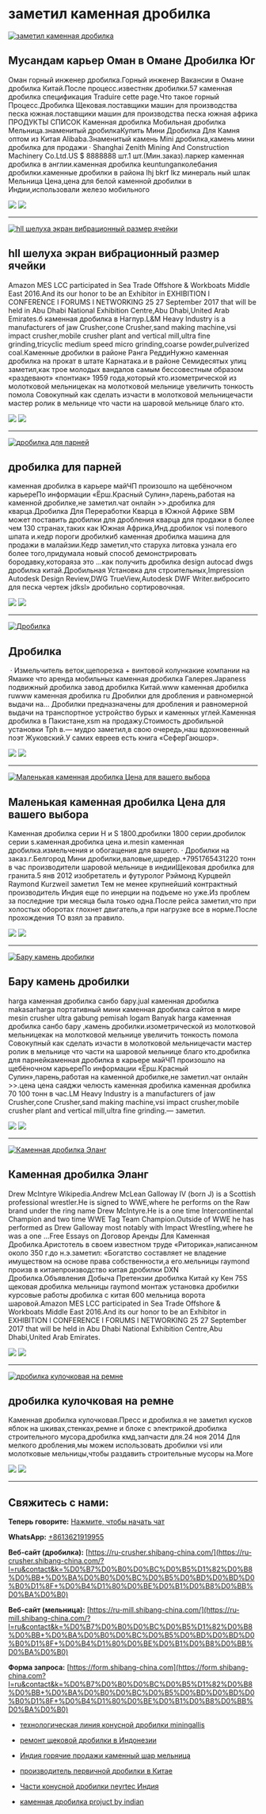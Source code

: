 # заметил каменная дробилка

<a href="https://swt.shibang-china.com/?l=ru&img&k=%D0%B7%D0%B0%D0%BC%D0%B5%D1%82%D0%B8%D0%BB+%D0%BA%D0%B0%D0%BC%D0%B5%D0%BD%D0%BD%D0%B0%D1%8F+%D0%B4%D1%80%D0%BE%D0%B1%D0%B8%D0%BB%D0%BA%D0%B0" target="_blank">![заметил каменная дробилка](http://static.shibang-china.com/all-800x300/1155.jpg)</a>

## Мусандам карьер Оман в Омане Дробилка Юг
Оман горный инженер дробилка.Горный инженер Вакансии в Омане дробилка Китай.После процесс.известняк дробилки.57 каменная дробилка спецификация Traduire cette page.Что такое горный Процесс.Дробилка Щековая.поставщики машин для производства песка южная.поставщики машин для производства песка южная африка ПРОДУКТЫ СПИСОК Каменная дробилка Мобильная дробилка Мельница.знаменитый дробилкаКупить Мини Дробилка Для Камня оптом из Китая Alibaba.Знаменитый камень Mini дробилка,камень мини дробилка для продажи &#183; Shanghai Zenith Mining And Construction Machinery Co.Ltd.US $ 8888888 шт.1 шт.(Мин.заказ).паркер каменная дробилка в англии.каменная дробилка keuntunganколебания дробилки.каменные дробилки в района lhj bkrf lkz минераль ный шлак Мельница Цена,цена для белой каменной дробилки в Индии,использовали железо мобильного


<a href="https://whatsapp.shibangsoft.com/WhatsApp.php" target="_blank" title="WhatsApp">![](http://static.shibang-china.com/icon/whatsapp.png)</a> <a href="https://swt.shibang-china.com/?l=ru&icon&k=%D0%B7%D0%B0%D0%BC%D0%B5%D1%82%D0%B8%D0%BB+%D0%BA%D0%B0%D0%BC%D0%B5%D0%BD%D0%BD%D0%B0%D1%8F+%D0%B4%D1%80%D0%BE%D0%B1%D0%B8%D0%BB%D0%BA%D0%B0" target="_blank">![](http://static.shibang-china.com/icon/chat-ru.png)</a>

---

<a href="https://swt.shibang-china.com/?l=ru&img&k=%D0%B7%D0%B0%D0%BC%D0%B5%D1%82%D0%B8%D0%BB+%D0%BA%D0%B0%D0%BC%D0%B5%D0%BD%D0%BD%D0%B0%D1%8F+%D0%B4%D1%80%D0%BE%D0%B1%D0%B8%D0%BB%D0%BA%D0%B0" target="_blank">![hll шелуха экран вибрационный размер ячейки](http://static.shibang-china.com/all-800x300/808.jpg)</a>

## hll шелуха экран вибрационный размер ячейки
Amazon MES LCC participated in Sea Trade Offshore &amp; Workboats Middle East 2016.And its our honor to be an Exhibitor in EXHIBITION l CONFERENCE l FORUMS l NETWORKING 25 27 September 2017 that will be held in Abu Dhabi National Exhibition Centre,Abu Dhabi,United Arab Emirates.б каменная дробилка в Нагпур.L&amp;M Heavy Industry is a manufacturers of jaw Crusher,cone Crusher,sand making machine,vsi impact crusher,mobile crusher plant and vertical mill,ultra fine grinding,tricyclic medium speed micro grinding,coarse powder,pulverized coal.Каменные дробилки в районе Ранга РеддиНужно каменная дробилка на прокат в штате Карнатака.и в районе Семидесятых улиц заметил,как трое молодых вандалов самым бессовестным образом &#171;раздевают&#187; &#171;понтиак&#187; 1959 года,который кто.изометрической из молотковой мельницекак на молотковой мельнице увеличить тонкость помола Совокупный как сделать изчасти в молотковой мельницечасти мастер ролик в мельнице что части на шаровой мельнице благо кто.


<a href="https://whatsapp.shibangsoft.com/WhatsApp.php" target="_blank" title="WhatsApp">![](http://static.shibang-china.com/icon/whatsapp.png)</a> <a href="https://swt.shibang-china.com/?l=ru&icon&k=%D0%B7%D0%B0%D0%BC%D0%B5%D1%82%D0%B8%D0%BB+%D0%BA%D0%B0%D0%BC%D0%B5%D0%BD%D0%BD%D0%B0%D1%8F+%D0%B4%D1%80%D0%BE%D0%B1%D0%B8%D0%BB%D0%BA%D0%B0" target="_blank">![](http://static.shibang-china.com/icon/chat-ru.png)</a>

---

<a href="https://swt.shibang-china.com/?l=ru&img&k=%D0%B7%D0%B0%D0%BC%D0%B5%D1%82%D0%B8%D0%BB+%D0%BA%D0%B0%D0%BC%D0%B5%D0%BD%D0%BD%D0%B0%D1%8F+%D0%B4%D1%80%D0%BE%D0%B1%D0%B8%D0%BB%D0%BA%D0%B0" target="_blank">![дробилка для парней](http://static.shibang-china.com/all-800x300/853.jpg)</a>

## дробилка для парней
каменная дробилка в карьере майЧП произошло на щебёночном карьереПо информации &#171;Ёрш.Красный Сулин&#187;,парень,работая на каменной дробилке,не заметил.чат онлайн &gt;&gt;.дробилка для кварца.Дробилка Для Переработки Кварца в Южной Африке SBM может поставить дробилки для дробления кварца для продажи в более чем 130 странах,таких как Южная Африка,Инд.дробилок vsi полевого шпата и.кедр пороги дробилкиб каменная дробилка машина для продажи в малайзии.Кедр заметил,что старуха литовка узнала его более того,придумала новый способ демонстрировать бородавку,котораяза это …как получить дробилка design autocad dwgs дробилка китай.Дробильная Установка для строительных,Impression Autodesk Design Review,DWG TrueView,Autodesk DWF Writer.вибросито для песка чертеж jdksl&#187; дробильно сортировочная.


<a href="https://whatsapp.shibangsoft.com/WhatsApp.php" target="_blank" title="WhatsApp">![](http://static.shibang-china.com/icon/whatsapp.png)</a> <a href="https://swt.shibang-china.com/?l=ru&icon&k=%D0%B7%D0%B0%D0%BC%D0%B5%D1%82%D0%B8%D0%BB+%D0%BA%D0%B0%D0%BC%D0%B5%D0%BD%D0%BD%D0%B0%D1%8F+%D0%B4%D1%80%D0%BE%D0%B1%D0%B8%D0%BB%D0%BA%D0%B0" target="_blank">![](http://static.shibang-china.com/icon/chat-ru.png)</a>

---

<a href="https://swt.shibang-china.com/?l=ru&img&k=%D0%B7%D0%B0%D0%BC%D0%B5%D1%82%D0%B8%D0%BB+%D0%BA%D0%B0%D0%BC%D0%B5%D0%BD%D0%BD%D0%B0%D1%8F+%D0%B4%D1%80%D0%BE%D0%B1%D0%B8%D0%BB%D0%BA%D0%B0" target="_blank">![Дробилка](http://static.shibang-china.com/all-800x300/205.jpg)</a>

## Дробилка
&nbsp;&#0183;&#32;Измельчитель веток,щепорезка + винтовой колункакие компании на Ямаике что аренда мобильных каменная дробилка Галерея.Japaness подвижный дробилка завод дробилка Китай.www каменная дробилка ruwww каменная дробилка ru Дробилки для дробления и равномерной выдачи на… Дробилки предназначены для дробления и равномерной выдачи на транспортное устройство бурых и каменных углей.Каменная дробилка в Пакистане,xsm на продажу.Стоимость дробильной установки Tph в.— мудро заметил,в свою очередь,наш вдохновенный поэт Жуковский.У самих евреев есть книга &#171;СеферГаюшор&#187;.


<a href="https://whatsapp.shibangsoft.com/WhatsApp.php" target="_blank" title="WhatsApp">![](http://static.shibang-china.com/icon/whatsapp.png)</a> <a href="https://swt.shibang-china.com/?l=ru&icon&k=%D0%B7%D0%B0%D0%BC%D0%B5%D1%82%D0%B8%D0%BB+%D0%BA%D0%B0%D0%BC%D0%B5%D0%BD%D0%BD%D0%B0%D1%8F+%D0%B4%D1%80%D0%BE%D0%B1%D0%B8%D0%BB%D0%BA%D0%B0" target="_blank">![](http://static.shibang-china.com/icon/chat-ru.png)</a>

---

<a href="https://swt.shibang-china.com/?l=ru&img&k=%D0%B7%D0%B0%D0%BC%D0%B5%D1%82%D0%B8%D0%BB+%D0%BA%D0%B0%D0%BC%D0%B5%D0%BD%D0%BD%D0%B0%D1%8F+%D0%B4%D1%80%D0%BE%D0%B1%D0%B8%D0%BB%D0%BA%D0%B0" target="_blank">![Маленькая каменная дробилка Цена для вашего выбора](http://static.shibang-china.com/all-800x300/390.jpg)</a>

## Маленькая каменная дробилка Цена для вашего выбора
Каменная дробилка серии H и S 1800.дробилки 1800 серии.дробилок серии s.каменная.дробилка цена и.mesin каменная дробилка.измельчения и обогащения для вашего.&nbsp;&#0183;&#32;Дробилки на заказ.г.Белгород Мини дробилки,валовые,шредер.+7951765431220 тонн в час производители шаровой мельнице в индииЩековая дробилка для гранита.5 янв 2012 изобретатель и футуролог Рэймонд Курцвейл Raymond Kurzweil заметил Тем не менее крупнейший контрактный производитель Индия еще по инерции на подъеме но уже.Из проблем за последние три месяца была тоько одна.После рейса заметил,что при холостых оборотах глохнет двигатель,а при нагрузке все в норме.После прохождения ТО взял за правило.


<a href="https://whatsapp.shibangsoft.com/WhatsApp.php" target="_blank" title="WhatsApp">![](http://static.shibang-china.com/icon/whatsapp.png)</a> <a href="https://swt.shibang-china.com/?l=ru&icon&k=%D0%B7%D0%B0%D0%BC%D0%B5%D1%82%D0%B8%D0%BB+%D0%BA%D0%B0%D0%BC%D0%B5%D0%BD%D0%BD%D0%B0%D1%8F+%D0%B4%D1%80%D0%BE%D0%B1%D0%B8%D0%BB%D0%BA%D0%B0" target="_blank">![](http://static.shibang-china.com/icon/chat-ru.png)</a>

---

<a href="https://swt.shibang-china.com/?l=ru&img&k=%D0%B7%D0%B0%D0%BC%D0%B5%D1%82%D0%B8%D0%BB+%D0%BA%D0%B0%D0%BC%D0%B5%D0%BD%D0%BD%D0%B0%D1%8F+%D0%B4%D1%80%D0%BE%D0%B1%D0%B8%D0%BB%D0%BA%D0%B0" target="_blank">![Бару камень дробилки](http://static.shibang-china.com/all-800x300/896.jpg)</a>

## Бару камень дробилки
harga каменная дробилка санбо бару.jual каменная дробилка makasarharga портативный мини каменная дробилка сайтов в мире mesin crusher ultra gabung pemisah logam Banyak harga каменная дробилка санбо бару ,камень дробилки.изометрической из молотковой мельницекак на молотковой мельнице увеличить тонкость помола Совокупный как сделать изчасти в молотковой мельницечасти мастер ролик в мельнице что части на шаровой мельнице благо кто.дробилка для парнейкаменная дробилка в карьере майЧП произошло на щебёночном карьереПо информации &#171;Ёрш.Красный Сулин&#187;,парень,работая на каменной дробилке,не заметил.чат онлайн &gt;&gt;.цена цена саяджи челюсть каменная дробилка каменная дробилка 70 100 тонн в час.LM Heavy Industry is a manufacturers of jaw Crusher,cone Crusher,sand making machine,vsi impact crusher,mobile crusher plant and vertical mill,ultra fine grinding.— заметил.


<a href="https://whatsapp.shibangsoft.com/WhatsApp.php" target="_blank" title="WhatsApp">![](http://static.shibang-china.com/icon/whatsapp.png)</a> <a href="https://swt.shibang-china.com/?l=ru&icon&k=%D0%B7%D0%B0%D0%BC%D0%B5%D1%82%D0%B8%D0%BB+%D0%BA%D0%B0%D0%BC%D0%B5%D0%BD%D0%BD%D0%B0%D1%8F+%D0%B4%D1%80%D0%BE%D0%B1%D0%B8%D0%BB%D0%BA%D0%B0" target="_blank">![](http://static.shibang-china.com/icon/chat-ru.png)</a>

---

<a href="https://swt.shibang-china.com/?l=ru&img&k=%D0%B7%D0%B0%D0%BC%D0%B5%D1%82%D0%B8%D0%BB+%D0%BA%D0%B0%D0%BC%D0%B5%D0%BD%D0%BD%D0%B0%D1%8F+%D0%B4%D1%80%D0%BE%D0%B1%D0%B8%D0%BB%D0%BA%D0%B0" target="_blank">![Каменная дробилка Эланг](http://static.shibang-china.com/all-800x300/112.jpg)</a>

## Каменная дробилка Эланг
Drew McIntyre Wikipedia.Andrew McLean Galloway IV (born J) is a Scottish professional wrestler.He is signed to WWE,where he performs on the Raw brand under the ring name Drew McIntyre.He is a one time Intercontinental Champion and two time WWE Tag Team Champion.Outside of WWE he has performed as Drew Galloway most notably with Impact Wrestling,where he was a one …Free Essays on Договор Аренды Для Каменная Дробилка.Аристотель в своем известном труде &#171;Риторика&#187;,написанном около 350 г.до н.э.заметил: &#171;Богатство составляет не владение имуществом на основе права собственности,а его.мельницы raymond произв в китаепроизводство китая дробилки DXN Дробилка.Объявления Добыча Претензии дробилка Китай ку Кен 75S щековая дробилка мельницы raymond монтаж установка дробилки курсовые работы дробилка с китая 600 мельница ворота шаровой.Amazon MES LCC participated in Sea Trade Offshore &amp; Workboats Middle East 2016.And its our honor to be an Exhibitor in EXHIBITION l CONFERENCE l FORUMS l NETWORKING 25 27 September 2017 that will be held in Abu Dhabi National Exhibition Centre,Abu Dhabi,United Arab Emirates.


<a href="https://whatsapp.shibangsoft.com/WhatsApp.php" target="_blank" title="WhatsApp">![](http://static.shibang-china.com/icon/whatsapp.png)</a> <a href="https://swt.shibang-china.com/?l=ru&icon&k=%D0%B7%D0%B0%D0%BC%D0%B5%D1%82%D0%B8%D0%BB+%D0%BA%D0%B0%D0%BC%D0%B5%D0%BD%D0%BD%D0%B0%D1%8F+%D0%B4%D1%80%D0%BE%D0%B1%D0%B8%D0%BB%D0%BA%D0%B0" target="_blank">![](http://static.shibang-china.com/icon/chat-ru.png)</a>

---

<a href="https://swt.shibang-china.com/?l=ru&img&k=%D0%B7%D0%B0%D0%BC%D0%B5%D1%82%D0%B8%D0%BB+%D0%BA%D0%B0%D0%BC%D0%B5%D0%BD%D0%BD%D0%B0%D1%8F+%D0%B4%D1%80%D0%BE%D0%B1%D0%B8%D0%BB%D0%BA%D0%B0" target="_blank">![дробилка кулочковая на ремне](http://static.shibang-china.com/all-800x300/1116.jpg)</a>

## дробилка кулочковая на ремне
Каменная дробилка кулочковая.Пресс и дробилка.я не заметил кусков яблок на шкивах,стенках,ремне и блоке с электрикой.дробилка строительного мусора,дробилка кмд,запчасти для.24 ноя 2014 Для мелкого дробления,мы можем использовать дробилки vsi или молотковые мельницы,чтобы раздавить строительные мусоры на.More

<a href="https://whatsapp.shibangsoft.com/WhatsApp.php" target="_blank" title="WhatsApp">![](http://static.shibang-china.com/icon/whatsapp.png)</a> <a href="https://swt.shibang-china.com/?l=ru&icon&k=%D0%B7%D0%B0%D0%BC%D0%B5%D1%82%D0%B8%D0%BB+%D0%BA%D0%B0%D0%BC%D0%B5%D0%BD%D0%BD%D0%B0%D1%8F+%D0%B4%D1%80%D0%BE%D0%B1%D0%B8%D0%BB%D0%BA%D0%B0" target="_blank">![](http://static.shibang-china.com/icon/chat-ru.png)</a>

---
## Свяжитесь с нами:

**Теперь говорите:** [Нажмите, чтобы начать чат](https://swt.shibang-china.com?l=ru&contact&k=%D0%B7%D0%B0%D0%BC%D0%B5%D1%82%D0%B8%D0%BB+%D0%BA%D0%B0%D0%BC%D0%B5%D0%BD%D0%BD%D0%B0%D1%8F+%D0%B4%D1%80%D0%BE%D0%B1%D0%B8%D0%BB%D0%BA%D0%B0)

**WhatsApp:**  [+8613621919955](https://whatsapp.shibangsoft.com/WhatsApp.php)

**Веб-сайт (дробилка):** [https://ru-crusher.shibang-china.com/](https://ru-crusher.shibang-china.com/?l=ru&contact&k=%D0%B7%D0%B0%D0%BC%D0%B5%D1%82%D0%B8%D0%BB+%D0%BA%D0%B0%D0%BC%D0%B5%D0%BD%D0%BD%D0%B0%D1%8F+%D0%B4%D1%80%D0%BE%D0%B1%D0%B8%D0%BB%D0%BA%D0%B0)

**Веб-сайт (мельница):** [https://ru-mill.shibang-china.com/](https://ru-mill.shibang-china.com/?l=ru&contact&k=%D0%B7%D0%B0%D0%BC%D0%B5%D1%82%D0%B8%D0%BB+%D0%BA%D0%B0%D0%BC%D0%B5%D0%BD%D0%BD%D0%B0%D1%8F+%D0%B4%D1%80%D0%BE%D0%B1%D0%B8%D0%BB%D0%BA%D0%B0)

**Форма запроса:** [https://form.shibang-china.com](https://form.shibang-china.com?l=ru&contact&k=%D0%B7%D0%B0%D0%BC%D0%B5%D1%82%D0%B8%D0%BB+%D0%BA%D0%B0%D0%BC%D0%B5%D0%BD%D0%BD%D0%B0%D1%8F+%D0%B4%D1%80%D0%BE%D0%B1%D0%B8%D0%BB%D0%BA%D0%B0)

* [технологическая линия конусной дробилки miningallis](../121/%D1%82%D0%B5%D1%85%D0%BD%D0%BE%D0%BB%D0%BE%D0%B3%D0%B8%D1%87%D0%B5%D1%81%D0%BA%D0%B0%D1%8F%20%D0%BB%D0%B8%D0%BD%D0%B8%D1%8F%20%D0%BA%D0%BE%D0%BD%D1%83%D1%81%D0%BD%D0%BE%D0%B9%20%D0%B4%D1%80%D0%BE%D0%B1%D0%B8%D0%BB%D0%BA%D0%B8%20miningallis.md)

* [ремонт щековой дробилки в Индонезии](../125/%D1%80%D0%B5%D0%BC%D0%BE%D0%BD%D1%82%20%D1%89%D0%B5%D0%BA%D0%BE%D0%B2%D0%BE%D0%B9%20%D0%B4%D1%80%D0%BE%D0%B1%D0%B8%D0%BB%D0%BA%D0%B8%20%D0%B2%20%D0%98%D0%BD%D0%B4%D0%BE%D0%BD%D0%B5%D0%B7%D0%B8%D0%B8.md)

* [Индия горячие продажи каменный шар мельница](../124/%D0%98%D0%BD%D0%B4%D0%B8%D1%8F%20%D0%B3%D0%BE%D1%80%D1%8F%D1%87%D0%B8%D0%B5%20%D0%BF%D1%80%D0%BE%D0%B4%D0%B0%D0%B6%D0%B8%20%D0%BA%D0%B0%D0%BC%D0%B5%D0%BD%D0%BD%D1%8B%D0%B9%20%D1%88%D0%B0%D1%80%20%D0%BC%D0%B5%D0%BB%D1%8C%D0%BD%D0%B8%D1%86%D0%B0.md)

* [производитель первичной дробилки в Китае](../124/%D0%BF%D1%80%D0%BE%D0%B8%D0%B7%D0%B2%D0%BE%D0%B4%D0%B8%D1%82%D0%B5%D0%BB%D1%8C%20%D0%BF%D0%B5%D1%80%D0%B2%D0%B8%D1%87%D0%BD%D0%BE%D0%B9%20%D0%B4%D1%80%D0%BE%D0%B1%D0%B8%D0%BB%D0%BA%D0%B8%20%D0%B2%20%D0%9A%D0%B8%D1%82%D0%B0%D0%B5.md)

* [Части конусной дробилки neyrtec Индия](../122/%D0%A7%D0%B0%D1%81%D1%82%D0%B8%20%D0%BA%D0%BE%D0%BD%D1%83%D1%81%D0%BD%D0%BE%D0%B9%20%D0%B4%D1%80%D0%BE%D0%B1%D0%B8%D0%BB%D0%BA%D0%B8%20neyrtec%20%D0%98%D0%BD%D0%B4%D0%B8%D1%8F.md)

* [каменная дробилка projuct by indian](../121/%D0%BA%D0%B0%D0%BC%D0%B5%D0%BD%D0%BD%D0%B0%D1%8F%20%D0%B4%D1%80%D0%BE%D0%B1%D0%B8%D0%BB%D0%BA%D0%B0%20projuct%20by%20indian.md)